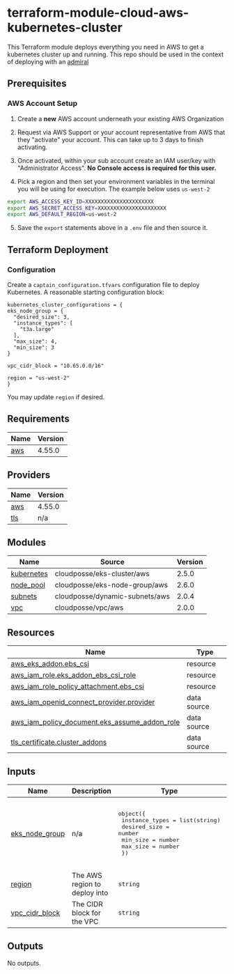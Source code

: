 <!-- BEGIN_TF_DOCS -->
# terraform-module-cloud-aws-kubernetes-cluster

This Terraform module deploys everything you need in AWS to get a kubernetes cluster up and running. This repo should be used in the context of deploying with an [admiral](https://github.com/glueops/admiral)

## Prerequisites

### AWS Account Setup

1. Create a **new** AWS account underneath your existing AWS Organization
2. Request via AWS Support or your account representative from AWS that they "activate" your account. This can take up to 3 days to finish activating.
3. Once activated, within your sub account create an IAM user/key with "Administrator Access". **No Console access is required for this user.**

4. Pick a region and then set your environment variables in the terminal you will be using for execution. The example below uses `us-west-2`

```bash
export AWS_ACCESS_KEY_ID=XXXXXXXXXXXXXXXXXXXXXX
export AWS_SECRET_ACCESS_KEY=XXXXXXXXXXXXXXXXXXXXXX
export AWS_DEFAULT_REGION=us-west-2
```

5. Save the `export` statements above in a `.env` file and then source it.

## Terraform Deployment

### Configuration

Create a `captain_configuration.tfvars` configuration file to deploy Kubernetes.
A reasonable starting configuration block:

```hcl
kubernetes_cluster_configurations = {
eks_node_group = {
  "desired_size": 3,
  "instance_types": [
    "t3a.large"
  ],
  "max_size": 4,
  "min_size": 3
}

vpc_cidr_block = "10.65.0.0/16"

region = "us-west-2"
}
```

You may update `region` if desired.

## Requirements

| Name | Version |
|------|---------|
| <a name="requirement_aws"></a> [aws](#requirement\_aws) | 4.55.0 |

## Providers

| Name | Version |
|------|---------|
| <a name="provider_aws"></a> [aws](#provider\_aws) | 4.55.0 |
| <a name="provider_tls"></a> [tls](#provider\_tls) | n/a |

## Modules

| Name | Source | Version |
|------|--------|---------|
| <a name="module_kubernetes"></a> [kubernetes](#module\_kubernetes) | cloudposse/eks-cluster/aws | 2.5.0 |
| <a name="module_node_pool"></a> [node\_pool](#module\_node\_pool) | cloudposse/eks-node-group/aws | 2.6.0 |
| <a name="module_subnets"></a> [subnets](#module\_subnets) | cloudposse/dynamic-subnets/aws | 2.0.4 |
| <a name="module_vpc"></a> [vpc](#module\_vpc) | cloudposse/vpc/aws | 2.0.0 |

## Resources

| Name | Type |
|------|------|
| [aws_eks_addon.ebs_csi](https://registry.terraform.io/providers/hashicorp/aws/4.55.0/docs/resources/eks_addon) | resource |
| [aws_iam_role.eks_addon_ebs_csi_role](https://registry.terraform.io/providers/hashicorp/aws/4.55.0/docs/resources/iam_role) | resource |
| [aws_iam_role_policy_attachment.ebs_csi](https://registry.terraform.io/providers/hashicorp/aws/4.55.0/docs/resources/iam_role_policy_attachment) | resource |
| [aws_iam_openid_connect_provider.provider](https://registry.terraform.io/providers/hashicorp/aws/4.55.0/docs/data-sources/iam_openid_connect_provider) | data source |
| [aws_iam_policy_document.eks_assume_addon_role](https://registry.terraform.io/providers/hashicorp/aws/4.55.0/docs/data-sources/iam_policy_document) | data source |
| [tls_certificate.cluster_addons](https://registry.terraform.io/providers/hashicorp/tls/latest/docs/data-sources/certificate) | data source |

## Inputs

| Name | Description | Type | Default | Required |
|------|-------------|------|---------|:--------:|
| <a name="input_eks_node_group"></a> [eks\_node\_group](#input\_eks\_node\_group) | n/a | <pre>object({<br>    instance_types = list(string)<br>    desired_size   = number<br>    min_size       = number<br>    max_size       = number<br>  })</pre> | <pre>{<br>  "desired_size": 3,<br>  "instance_types": [<br>    "t3a.large"<br>  ],<br>  "max_size": 4,<br>  "min_size": 3<br>}</pre> | no |
| <a name="input_region"></a> [region](#input\_region) | The AWS region to deploy into | `string` | n/a | yes |
| <a name="input_vpc_cidr_block"></a> [vpc\_cidr\_block](#input\_vpc\_cidr\_block) | The CIDR block for the VPC | `string` | `"10.65.0.0/16"` | no |

## Outputs

No outputs.
<!-- END_TF_DOCS -->
